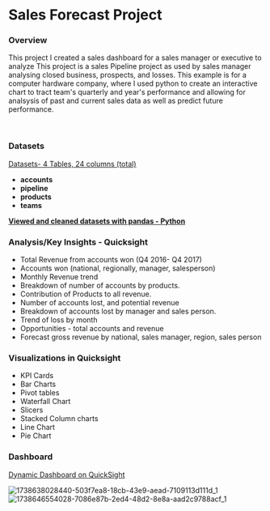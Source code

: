  
# Sales Forecast Project  

### Overview  
This project I created a sales dashboard for a sales manager or executive to analyze This project is a sales Pipeline project as used by sales manager analysing closed business, prospects, and losses. This example is for a computer hardware company, where I used python to create an interactive chart to tract team's quarterly and year's performance and allowing for analsysis of past and current sales data as well as predict future 
performance.   
 
 
‭  
### Datasets  
[Datasets- 4 Tables, 24 columns (total)](https://www.kaggle.com/datasets/maggieakarn/sales-data/data)
- **accounts**  
- **pipeline**   
- **products**  
- **teams**  

[**Viewed and cleaned datasets  with pandas - Python**](https://www.kaggle.com/code/maggieakarn/sales-forecasts-data)

### Analysis/Key Insights - Quicksight
- Total Revenue from accounts won (Q4 2016- Q4 2017)
- Accounts won (national, regionally, manager, salesperson)
- Monthly Revenue trend
- Breakdown of number of accounts by products.
- Contribution of Products to all revenue.
- Number of accounts lost, and potential revenue
- Breakdown of accounts lost by manager and sales person.
- Trend of loss by month
- Opportunities - total accounts and revenue
- Forecast gross revenue by national, sales manager, region, sales person 

### Visualizations in Quicksight
- KPI Cards
- Bar Charts
- Pivot tables
- Waterfall Chart
- Slicers
- Stacked Column charts
- Line Chart
- Pie Chart

### Dashboard 
[Dynamic Dashboard on QuickSight](https://us-east-1.quicksight.aws.amazon.com/sn/dashboards/fc1e10cd-292f-4853-a8b1-333fcba45423/sheets/fc1e10cd-292f-4853-a8b1-333fcba45423_3c98b097-74fc-47ef-827b-7d0832e75dcc)

![1738638028440-503f7ea8-18cb-43e9-aead-7109113d111d_1](https://github.com/user-attachments/assets/570a1be0-30f2-42bb-a16c-28879f4111f9)
![1738646554028-7086e87b-2ed4-48d2-8e8a-aad2c9788acf_1](https://github.com/user-attachments/assets/02b61e12-b340-4ef3-a8e1-55bd155e1f7b)


